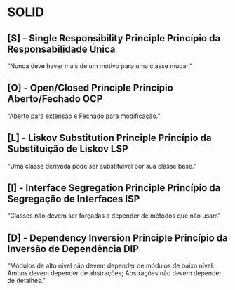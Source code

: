 # **SOLID**

## **[S] - Single Responsibility Principle Princípio da Responsabilidade Única**
“Nunca deve haver mais de um motivo para uma classe mudar.”

## **[O] - Open/Closed Principle Princípio Aberto/Fechado OCP**
“Aberto para extensão e Fechado para modificação.”

## **[L] - Liskov Substitution Principle Princípio da Substituição de Liskov LSP**
“Uma classe derivada pode ser substituível por sua classe base.”

## **[I] - Interface Segregation Principle Princípio da Segregação de Interfaces ISP**
 “Classes não devem ser forçadas a depender de métodos que não usam”

 ## **[D] - Dependency Inversion Principle Princípio da Inversão de Dependência DIP**
 “Módulos de alto nível não devem depender de módulos de baixo nível. Ambos devem depender de abstrações; Abstrações não devem depender de detalhes.”